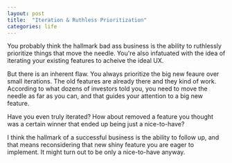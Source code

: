 ```yaml
---
layout: post
title:  "Iteration & Ruthless Prioritization"
categories: life
---
```


You probably think the hallmark bad ass business is the ability to ruthlessly prioritize things that move the needle.
You're also infatuated with the idea of iterating your existing features to acheive the ideal UX. 

But there is an inherent flaw. You always prioritize the big new feaure over small iterations. The old features are already there and they kind of work. According to what dozens of investors told you, you need to move the needle as far as you can, and that guides your attention to a big new feature.

Have you even truly iterated? How about removed a feature you thought was a certain winner that ended up being just a nice-to-have?

I think the hallmark of a successful business is the ability to follow up, and that means reconsidering that new shiny feature you are eager to implement. It might turn out to be only a nice-to-have anyway.
